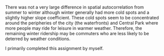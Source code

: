 There was not a very large difference in spatial autocorrelation from summer to winter although winter generally had more cold spots and a slightly higher slope coefficient. These cold spots seem to be concentrated around the peripheries of the city (the waterfronts) and Central Park where more people may ride for leisure in warmer weather. Therefore, the remaining winter ridership may be commuters who are less likely to be deterred by weather conditions. 

I primarily completed this assignment by myself.